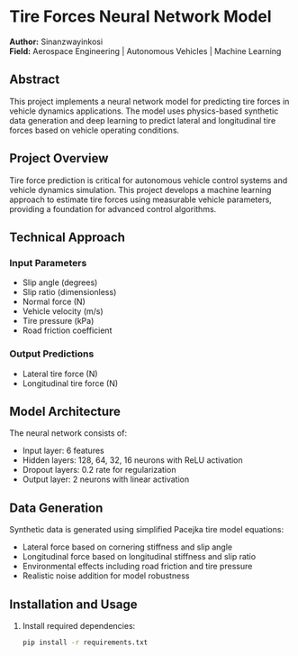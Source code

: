 # Tire Forces Neural Network Model

**Author:** Sinanzwayinkosi  
**Field:** Aerospace Engineering | Autonomous Vehicles | Machine Learning

## Abstract

This project implements a neural network model for predicting tire forces in vehicle dynamics applications. The model uses physics-based synthetic data generation and deep learning to predict lateral and longitudinal tire forces based on vehicle operating conditions.

## Project Overview

Tire force prediction is critical for autonomous vehicle control systems and vehicle dynamics simulation. This project develops a machine learning approach to estimate tire forces using measurable vehicle parameters, providing a foundation for advanced control algorithms.

## Technical Approach

### Input Parameters
- Slip angle (degrees)
- Slip ratio (dimensionless)
- Normal force (N)
- Vehicle velocity (m/s)
- Tire pressure (kPa)
- Road friction coefficient

### Output Predictions
- Lateral tire force (N)
- Longitudinal tire force (N)

## Model Architecture

The neural network consists of:
- Input layer: 6 features
- Hidden layers: 128, 64, 32, 16 neurons with ReLU activation
- Dropout layers: 0.2 rate for regularization
- Output layer: 2 neurons with linear activation

## Data Generation

Synthetic data is generated using simplified Pacejka tire model equations:
- Lateral force based on cornering stiffness and slip angle
- Longitudinal force based on longitudinal stiffness and slip ratio
- Environmental effects including road friction and tire pressure
- Realistic noise addition for model robustness

## Installation and Usage

1. Install required dependencies:
   ```bash
   pip install -r requirements.txt